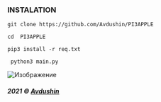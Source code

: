 ### INSTALATION 

` git clone https://github.com/Avdushin/PI3APPLE `
 
` cd  PI3APPLE `
 
` pip3 install -r req.txt ` 

` python3 main.py`

![Изображение](https://cdn.discordapp.com/attachments/650681889308278785/898308992495923230/unknown.png)


###### **2021 © [Avdushin](https://github.com/Avdushin)**
